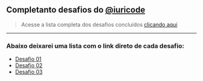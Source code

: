 ## Completanto desafios do <a href="https://github.com/iuricode">@iuricode</a>

> Acesse a lista completa dos desafios concluídos <a href="https://viniciuscosmome.github.io/iuri_code_desafios" target="_blank">clicando aqui</a>

---

### Abaixo deixarei uma lista com o link direto de cada desafio:

* <a href="https://viniciuscosmome.github.io/iuri_code_desafios/desafios/desafio_01/">Desafio 01</a>
* <a href="https://viniciuscosmome.github.io/iuri_code_desafios/desafios/desafio_02/">Desafio 02</a>
* <a href="https://viniciuscosmome.github.io/iuri_code_desafios/desafios/desafio_03/">Desafio 03</a>